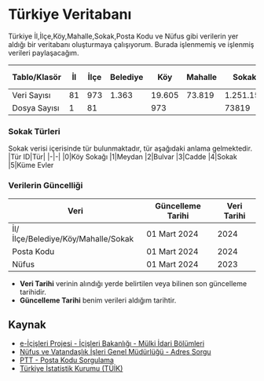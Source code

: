 # Türkiye Veritabanı
Türkiye İl,İlçe,Köy,Mahalle,Sokak,Posta Kodu ve Nüfus gibi verilerin yer aldığı bir veritabanı oluşturmaya çalışıyorum. Burada işlenmemiş ve işlenmiş verileri paylaşacağım.

|Tablo/Klasör|İl|İlçe|Belediye|Köy|Mahalle|Sokak|Posta Kodu
|-|-|-|-|-|-|-|-|
|Veri Sayısı|81|973|1.363|19.605|73.819|1.251.158|-
|Dosya Sayısı|1|81|<td colspan=2>973|73819|973

### Sokak Türleri
Sokak verisi içerisinde tür bulunmaktadır, tür aşağıdaki anlama gelmektedir.
|Tür ID|Tür|
|-|-|
|0|Köy Sokağı
|1|Meydan
|2|Bulvar
|3|Cadde
|4|Sokak
|5|Küme Evler

### Verilerin Güncelliği
|Veri|Güncelleme Tarihi|Veri Tarihi|
|-|-|-|
|İl/İlçe/Belediye/Köy/Mahalle/Sokak|01 Mart 2024|2024
|Posta Kodu|01 Mart 2024|2024
|Nüfus|01 Mart 2024|2023
* **Veri Tarihi** verinin alındığı yerde belirtilen veya bilinen son güncelleme tarihidir.
* **Güncelleme Tarihi** benim verileri aldığım tarihtir.
## Kaynak
- [e-İçişleri Projesi -  İçişleri Bakanlığı - Mülki İdari Bölümleri](https://www.e-icisleri.gov.tr/Anasayfa/MulkiIdariBolumleri.aspx)
- [Nüfus ve Vatandaşlık İşleri Genel Müdürlüğü - Adres Sorgu](https://adres.nvi.gov.tr/VatandasIslemleri/AdresSorgu)
- [PTT - Posta Kodu Sorgulama](https://postakodu.ptt.gov.tr/)
- [Türkiye İstatistik Kurumu (TÜİK)](https://data.tuik.gov.tr/)